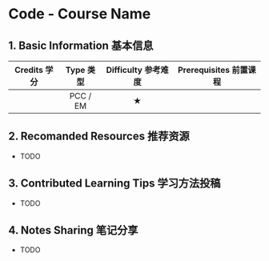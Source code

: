 # Code - Course Name

## 1. Basic Information 基本信息

| Credits 学分 | Type 类型 | Difficulty 参考难度 | Prerequisites 前置课程 |
| :----------: | :-------: | :-----------------: | :--------------------: |
|              | PCC / EM  |          ★          |                        |

## 2. Recomanded Resources 推荐资源

-   TODO

## 3. Contributed Learning Tips 学习方法投稿

-   TODO

## 4. Notes Sharing 笔记分享

-   TODO